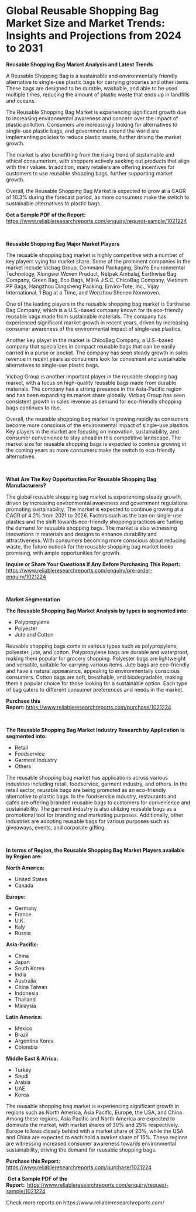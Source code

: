 <p><h1>Global Reusable Shopping Bag Market Size and Market Trends: Insights and Projections from 2024 to 2031</h1></p><p><strong>Reusable Shopping Bag Market Analysis and Latest Trends</strong></p>
<p><p>A Reusable Shopping Bag is a sustainable and environmentally friendly alternative to single-use plastic bags for carrying groceries and other items. These bags are designed to be durable, washable, and able to be used multiple times, reducing the amount of plastic waste that ends up in landfills and oceans.</p><p>The Reusable Shopping Bag Market is experiencing significant growth due to increasing environmental awareness and concern over the impact of plastic pollution. Consumers are increasingly looking for alternatives to single-use plastic bags, and governments around the world are implementing policies to reduce plastic waste, further driving the market growth.</p><p>The market is also benefitting from the rising trend of sustainable and ethical consumerism, with shoppers actively seeking out products that align with their values. In addition, many retailers are offering incentives for customers to use reusable shopping bags, further supporting market growth.</p><p>Overall, the Reusable Shopping Bag Market is expected to grow at a CAGR of 10.3% during the forecast period, as more consumers make the switch to sustainable alternatives to plastic bags.</p></p>
<p><strong>Get a Sample PDF of the Report:&nbsp;</strong> <a href="https://www.reliableresearchreports.com/enquiry/request-sample/1021224">https://www.reliableresearchreports.com/enquiry/request-sample/1021224</a></p>
<p>&nbsp;</p>
<p><strong>Reusable Shopping Bag Major Market Players</strong></p>
<p><p>The reusable shopping bag market is highly competitive with a number of key players vying for market share. Some of the prominent companies in the market include Vicbag Group, Command Packaging, ShuYe Environmental Technology, Xiongwei Woven Product, Netpak Ambalaj, Earthwise Bag Company, Green Bag, Eco Bags, MIHA J.S.C, ChicoBag Company, Vietinam PP Bags, Hangzhou Dingsheng Packing, Enviro-Tote, Inc., Vijay International, 1 Bag at a Time, and Wenzhou Shenen Nonwoven.</p><p>One of the leading players in the reusable shopping bag market is Earthwise Bag Company, which is a U.S.-based company known for its eco-friendly reusable bags made from sustainable materials. The company has experienced significant market growth in recent years, driven by increasing consumer awareness of the environmental impact of single-use plastics.</p><p>Another key player in the market is ChicoBag Company, a U.S.-based company that specializes in compact reusable bags that can be easily carried in a purse or pocket. The company has seen steady growth in sales revenue in recent years as consumers look for convenient and sustainable alternatives to single-use plastic bags.</p><p>Vicbag Group is another important player in the reusable shopping bag market, with a focus on high-quality reusable bags made from durable materials. The company has a strong presence in the Asia-Pacific region and has been expanding its market share globally. Vicbag Group has seen consistent growth in sales revenue as demand for eco-friendly shopping bags continues to rise.</p><p>Overall, the reusable shopping bag market is growing rapidly as consumers become more conscious of the environmental impact of single-use plastics. Key players in the market are focusing on innovation, sustainability, and consumer convenience to stay ahead in this competitive landscape. The market size for reusable shopping bags is expected to continue growing in the coming years as more consumers make the switch to eco-friendly alternatives.</p></p>
<p>&nbsp;</p>
<p><strong>What Are The Key Opportunities For Reusable Shopping Bag Manufacturers?</strong></p>
<p><p>The global reusable shopping bag market is experiencing steady growth, driven by increasing environmental awareness and government regulations promoting sustainability. The market is expected to continue growing at a CAGR of 4.2% from 2021 to 2026. Factors such as the ban on single-use plastics and the shift towards eco-friendly shopping practices are fueling the demand for reusable shopping bags. The market is also witnessing innovations in materials and designs to enhance durability and attractiveness. With consumers becoming more conscious about reducing waste, the future outlook for the reusable shopping bag market looks promising, with ample opportunities for growth.</p></p>
<p><strong>Inquire or Share Your Questions If Any Before Purchasing This Report:</strong> <a href="https://www.reliableresearchreports.com/enquiry/pre-order-enquiry/1021224">https://www.reliableresearchreports.com/enquiry/pre-order-enquiry/1021224</a></p>
<p>&nbsp;</p>
<p><strong>Market Segmentation</strong></p>
<p><strong>The Reusable Shopping Bag Market Analysis by types is segmented into:</strong></p>
<p><ul><li>Polypropylene</li><li>Polyester</li><li>Jute and Cotton</li></ul></p>
<p><p>Reusable shopping bags come in various types such as polypropylene, polyester, jute, and cotton. Polypropylene bags are durable and waterproof, making them popular for grocery shopping. Polyester bags are lightweight and versatile, suitable for carrying various items. Jute bags are eco-friendly and have a natural appearance, appealing to environmentally conscious consumers. Cotton bags are soft, breathable, and biodegradable, making them a popular choice for those looking for a sustainable option. Each type of bag caters to different consumer preferences and needs in the market.</p></p>
<p><strong>Purchase this Report:&nbsp;</strong><a href="https://www.reliableresearchreports.com/purchase/1021224">https://www.reliableresearchreports.com/purchase/1021224</a></p>
<p>&nbsp;</p>
<p><strong>The Reusable Shopping Bag Market Industry Research by Application is segmented into:</strong></p>
<p><ul><li>Retail</li><li>Foodservice</li><li>Garment Industry</li><li>Others</li></ul></p>
<p><p>The reusable shopping bag market has applications across various industries including retail, foodservice, garment industry, and others. In the retail sector, reusable bags are being promoted as an eco-friendly alternative to plastic bags. In the foodservice industry, restaurants and cafes are offering branded reusable bags to customers for convenience and sustainability. The garment industry is also utilizing reusable bags as a promotional tool for branding and marketing purposes. Additionally, other industries are adopting reusable bags for various purposes such as giveaways, events, and corporate gifting.</p></p>
<p>&nbsp;</p>
<p><strong>In terms of Region, the Reusable Shopping Bag Market Players available by Region are:</strong></p>
<p>
    <p> <strong> North America: </strong>
        <ul>
            <li>United States</li>
            <li>Canada</li>
        </ul>
        </p> 
    <p> <strong> Europe: </strong>
        <ul>
            <li>Germany</li>
            <li>France</li>
            <li>U.K.</li>
            <li>Italy</li>
            <li>Russia</li>
        </ul>
        </p> 
    <p> <strong> Asia-Pacific: </strong>
        <ul>
            <li>China</li>
            <li>Japan</li>
            <li>South Korea</li>
            <li>India</li>
            <li>Australia</li>
            <li>China Taiwan</li>
            <li>Indonesia</li>
            <li>Thailand</li>
            <li>Malaysia</li>
        </ul>
        </p> 
    <p> <strong> Latin America: </strong>
        <ul>
            <li>Mexico</li>
            <li>Brazil</li>
            <li>Argentina Korea</li>
            <li>Colombia</li>
        </ul>
        </p> 
    <p> <strong> Middle East & Africa: </strong>
        <ul>
            <li>Turkey</li>
            <li>Saudi</li>
            <li>Arabia</li>
            <li>UAE</li>
            <li>Korea</li>
        </ul>
    </p>
    </p>
<p><p>The reusable shopping bag market is experiencing significant growth in regions such as North America, Asia Pacific, Europe, the USA, and China. Among these regions, Asia Pacific and North America are expected to dominate the market, with market shares of 30% and 25% respectively. Europe follows closely behind with a market share of 20%, while the USA and China are expected to each hold a market share of 15%. These regions are witnessing increased consumer awareness towards environmental sustainability, driving the demand for reusable shopping bags.</p></p>
<p><strong>Purchase this Report: </strong><a href="https://www.reliableresearchreports.com/purchase/1021224">https://www.reliableresearchreports.com/purchase/1021224</a></p>
<p>&nbsp;<strong>Get a Sample PDF of the Report:&nbsp;&nbsp;</strong><a href="https://www.reliableresearchreports.com/enquiry/request-sample/1021224">https://www.reliableresearchreports.com/enquiry/request-sample/1021224</a></p>
<p><strong></strong></p>
<p>Check more reports on https://www.reliableresearchreports.com/</p>